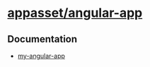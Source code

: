 [appasset/angular-app][github]
==============================

Documentation
-------------

-   [my-angular-app](/appasset/angular-app/blob/master/documentation/my-angular-app.md)


[github]: https://github.com/appasset/angular-app
